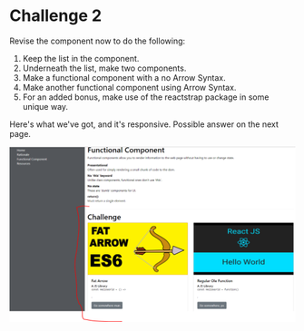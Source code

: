 # Challenge 2

Revise the component now to do the following:

1. Keep the list in the component.
2. Underneath the list, make two components.
3. Make a functional component with a no Arrow Syntax.
4. Make another functional component using Arrow Syntax.
5. For an added bonus, make use of the reactstrap package in some unique way.

Here's what we've got, and it's responsive. Possible answer on the next page.

![Functional Componet Challenge #2](../../assets/2.1.5_FC_Challenge.PNG)

